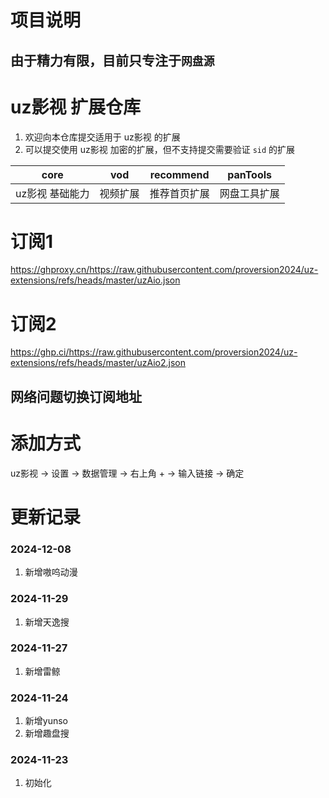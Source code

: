 # 项目说明
## 由于精力有限，目前只专注于`网盘源`


# uz影视 扩展仓库

1. 欢迎向本仓库提交适用于 uz影视 的扩展
2. 可以提交使用 uz影视 加密的扩展，但不支持提交需要验证 `sid` 的扩展

|       core       |   vod    |  recommend   |   panTools    |
| :--------------: | :------: | :----------: | :----------: |
| uz影视 基础能力 | 视频扩展 | 推荐首页扩展 | 网盘工具扩展 |

# 订阅1

https://ghproxy.cn/https://raw.githubusercontent.com/proversion2024/uz-extensions/refs/heads/master/uzAio.json
# 订阅2

https://ghp.ci/https://raw.githubusercontent.com/proversion2024/uz-extensions/refs/heads/master/uzAio2.json
## 网络问题切换订阅地址

# 添加方式

uz影视 -> 设置 -> 数据管理 -> 右上角 + -> 输入链接 -> 确定

# 更新记录
### 2024-12-08
1. 新增嗷呜动漫

### 2024-11-29
1. 新增天逸搜

### 2024-11-27
1. 新增雷鲸

### 2024-11-24
1. 新增yunso
2. 新增趣盘搜

### 2024-11-23
1. 初始化

